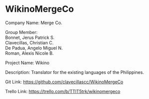 # WikinoMergeCo

Company Name:
    Merge Co.

Group Member:\
    Bonnet, Jerus Patrick S.\
    Clavecillas, Christian C.\
    De Padua, Angelo Miguel N.\
    Roman, Alexis Nicole B.

Project Name:
    Wikino

Description:
    Translator for the existing languages of the Philippines.

Git Link:
    https://github.com/clavecillascc/WikinoMergeCo

Trello Link:
    https://trello.com/b/TTlT5trk/wikinomergeco
